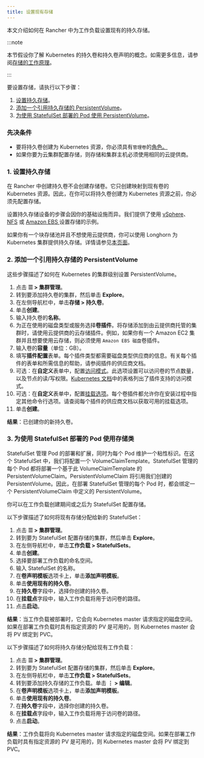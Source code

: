 ```yaml
---
title: 设置现有存储
---
```


本文介绍如何在 Rancher 中为工作负载设置现有的持久存储。

:::note

本节假设你了解 Kubernetes 的持久卷和持久卷声明的概念。如需更多信息，请参阅[存储的工作原理](about-persistent-storage.md)。

:::

要设置存储，请执行以下步骤：

1. [设置持久存储](#1-设置持久存储)。
2. [添加一个引用持久存储的 PersistentVolume](#2-添加一个引用持久存储的-persistentvolume)。
3. [为使用 StatefulSet 部署的 Pod 使用 PersistentVolume](#3-为使用-statefulset-部署的-pod-使用-persistentvolume)。

### 先决条件

- 要将持久卷创建为 Kubernetes 资源，你必须具有`管理卷`的[角色。](../../../authentication-permissions-and-global-configuration/manage-role-based-access-control-rbac/cluster-and-project-roles.md#项目角色参考)
- 如果你要为云集群配置存储，则存储和集群主机必须使用相同的云提供商。

### 1. 设置持久存储

在 Rancher 中创建持久卷不会创建存储卷。它只创建映射到现有卷的 Kubernetes 资源。因此，在你可以将持久卷创建为 Kubernetes 资源之前，你必须先配置存储。

设置持久存储设备的步骤会因你的基础设施而异。我们提供了使用 [vSphere](../provisioning-storage-examples/vsphere-storage.md)、[NFS](../provisioning-storage-examples/nfs-storage.md) 或 [Amazon EBS ](../provisioning-storage-examples/persistent-storage-in-amazon-ebs.md)设置存储的示例。

如果你有一个块存储池并且不想使用云提供商，你可以使用 Longhorn 为 Kubernetes 集群提供持久存储。详情请参见[本页面](../../../../../explanations/integrations-in-rancher/longhorn.md)。

### 2. 添加一个引用持久存储的 PersistentVolume

这些步骤描述了如何在 Kubernetes 的集群级别设置 PersistentVolume。

1. 点击 **☰ > 集群管理**。
1. 转到要添加持久卷的集群，然后单击 **Explore**。
1. 在左侧导航栏中，单击**存储 > 持久卷**。
1. 单击**创建**。
1. 输入持久卷的**名称**。
1. 为正在使用的磁盘类型或服务选择**卷插件**。将存储添加到由云提供商托管的集群时，请使用云提供商的云存储插件。例如，如果你有一个 Amazon EC2 集群并且想要使用云存储，则必须使用 `Amazon EBS 磁盘`卷插件。
1. 输入卷的**容量**（单位：GB）。
1. 填写**插件配置**表单。每个插件类型都需要磁盘类型供应商的信息。有关每个插件的表单和所需信息的帮助，请参阅插件的供应商文档。
1. 可选：在**自定义**表单中，配置[访问模式](https://kubernetes.io/docs/concepts/storage/persistent-volumes/#access-modes)。此选项设置可以访问卷的节点数量，以及节点的读/写权限。[Kubernetes 文档](https://kubernetes.io/docs/concepts/storage/persistent-volumes/#access-modes)中的表格列出了插件支持的访问模式。
1. 可选：在**自定义**表单中，配置[挂载选项](https://kubernetes.io/docs/concepts/storage/persistent-volumes/#mount-options)。每个卷插件都允许你在安装过程中指定其他命令行选项。请查阅每个插件的供应商文档以获取可用的挂载选项。
1. 单击**创建**。

**结果**：已创建你的新持久卷。


### 3. 为使用 StatefulSet 部署的 Pod 使用存储类

StatefulSet 管理 Pod 的部署和扩展，同时为每个 Pod 维护一个粘性标识。在这个 StatefulSet 中，我们将配置一个 VolumeClaimTemplate。StatefulSet 管理的每个 Pod 都将部署一个基于此 VolumeClaimTemplate 的 PersistentVolumeClaim。PersistentVolumeClaim 将引用我们创建的 PersistentVolume。因此，在部署 StatefulSet 管理的每个 Pod 时，都会绑定一个 PersistentVolumeClaim 中定义的 PersistentVolume。

你可以在工作负载创建期间或之后为 StatefulSet 配置存储。

以下步骤描述了如何将现有存储分配给新的 StatefulSet：

1. 点击 **☰ > 集群管理**。
1. 转到要为 StatefulSet 配置存储的集群，然后单击 **Explore**。
1. 在左侧导航栏中，单击**工作负载 > StatefulSets**。
1. 单击**创建**。
1. 选择要部署工作负载的命名空间。
1. 输入 StatefulSet 的名称。
1. 在**卷声明模板**选项卡上，单击**添加声明模板**。
1. 单击**使用现有的持久卷**。
1. 在**持久卷**字段中，选择你创建的持久卷。
1. 在**挂载点**字段中，输入工作负载将用于访问卷的路径。
1. 点击**启动**。

**结果**：当工作负载被部署时，它会向 Kubernetes master 请求指定的磁盘空间。如果在部署工作负载时具有指定资源的 PV 是可用的，则 Kubernetes master 会将 PV 绑定到 PVC。

以下步骤描述了如何将持久存储分配给现有工作负载：

1. 点击 **☰ > 集群管理**。
1. 转到要为 StatefulSet 配置存储的集群，然后单击 **Explore**。
1. 在左侧导航栏中，单击**工作负载 > StatefulSets**。
1. 转到要添加持久存储的工作负载。单击 **⋮ > 编辑**。
1. 在**卷声明模板**选项卡上，单击**添加声明模板**。
1. 单击**使用现有的持久卷**。
1. 在**持久卷**字段中，选择你创建的持久卷。
1. 在**挂载点**字段中，输入工作负载将用于访问卷的路径。
1. 点击**启动**。

**结果**：工作负载将向 Kubernetes master 请求指定的磁盘空间。如果在部署工作负载时具有指定资源的 PV 是可用的，则 Kubernetes master 会将 PV 绑定到 PVC。